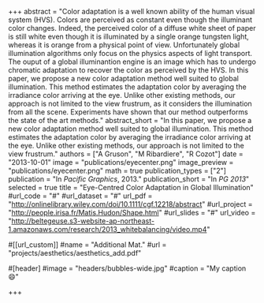 +++
abstract = "Color adaptation is a well known ability of the human visual system (HVS). Colors are perceived as constant even though the illuminant color changes. Indeed, the perceived color of a diffuse white sheet of paper is still white even though it is illuminated by a single orange tungsten light, whereas it is orange from a physical point of view. Unfortunately global illumination algorithms only focus on the physics aspects of light transport. The ouput of a global illuminantion engine is an image which has to undergo chromatic adaptation to recover the color as perceived by the HVS. In this paper, we propose a new color adaptation method well suited to global illumination. This method estimates the adaptation color by averaging the irradiance color arriving at the eye. Unlike other existing methods, our approach is not limited to the view frustrum, as it considers the illumination from all the scene. Experiments have shown that our method outperforms the state of the art methods."
abstract_short = "In this paper, we propose a new color adaptation method well suited to global illumination. This method estimates the adaptation color by averaging the irradiance color arriving at the eye. Unlike other existing methods, our approach is not limited to the view frustrum."
authors = ["A Gruson", "M Ribardiere", "R Cozot"]
date = "2013-10-01"
image = "publications/eyecenter.png"
image_preview = "publications/eyecenter.png"
math = true
publication_types = ["2"]
publication = "In *Pacific Graphics*, 2013."
publication_short = "In *PG 2013*"
selected = true
title = "Eye-Centred Color Adaptation in Global Illumination"
#url_code = "#"
#url_dataset = "#"
url_pdf = "http://onlinelibrary.wiley.com/doi/10.1111/cgf.12218/abstract"
#url_project = "http://people.irisa.fr/Matis.Hudon/Shape.html"
#url_slides = "#"
url_video = "http://beltegeuse.s3-website-ap-northeast-1.amazonaws.com/research/2013_whitebalancing/video.mp4"

#[[url_custom]]
#name = "Additional Mat."
#url = "projects/aesthetics/aesthetics_add.pdf"

#[header]
#image = "headers/bubbles-wide.jpg"
#caption = "My caption :smile:"

+++
